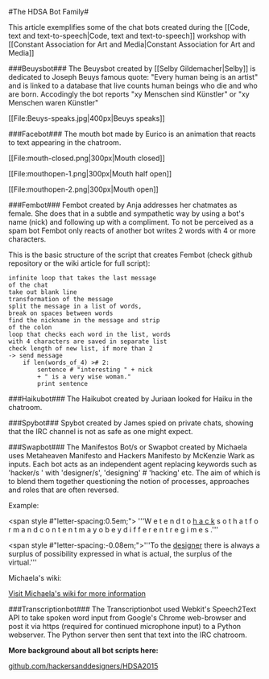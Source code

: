 #The HDSA Bot Family#

This article exemplifies some of the chat bots created during the [[Code, text and text-to-speech|Code, text and text-to-speech]] workshop with [[Constant Association for Art and Media|Constant Association for Art and Media]]

###Beuysbot###
The Beuysbot created by [[Selby Gildemacher|Selby]] is dedicated to Joseph Beuys famous quote: "Every human being is an artist" and is linked to a database that live counts human beings who die and who are born. Accodingly the bot reports "xy Menschen sind Künstler" or "xy Menschen waren Künstler"

[[File:Beuys-speaks.jpg|400px|Beuys speaks]]

###Facebot###
The mouth bot made by Eurico is an animation that reacts to text appearing in the chatroom.

[[File:mouth-closed.png|300px|Mouth closed]]

[[File:mouthopen-1.png|300px|Mouth half open]]

[[File:mouthopen-2.png|300px|Mouth open]]

###Fembot###
Fembot created by Anja addresses her chatmates as female. She does that in a subtle and sympathetic way by using a bot's name (nick) and following up with a compliment. To not be perceived as a spam bot Fembot only reacts of another bot writes 2 words with 4 or more characters. 

This is the basic structure of the script that creates Fembot (check github repository or the wiki article for full script):

    infinite loop that takes the last message 
    of the chat
    take out blank line
    transformation of the message
    split the message in a list of words, 
    break on spaces between words
    find the nickname in the message and strip 
    of the colon
    loop that checks each word in the list, words 
    with 4 characters are saved in separate list
    check length of new list, if more than 2  
    -> send message
        if len(words_of_4) ># 2:
            sentence # "interesting " + nick 
            + " is a very wise woman."
            print sentence

###Haikubot###
The Haikubot created by Juriaan looked for Haiku in the chatroom.

###Spybot###
Spybot created by James spied on private chats, showing that the IRC channel is not as safe as one might expect.

###Swapbot###
The Manifestos Bot/s or Swapbot created by Michaela uses Metaheaven Manifesto and Hackers Manifesto by McKenzie Wark as inputs. Each bot acts as an 
independent agent replacing keywords such as 'hacker/s ' with 'designer/s', 'designing' # 'hacking' etc. 
The aim of which is to blend them together questioning the notion of processes, approaches and roles that are often reversed. 


Example: 

<span style #"letter-spacing:0.5em;">
'''W  e        t  e  n  d         t o   <u>h a c k</u>  s o       t h a t      f o r m      a n d       c o n t e n t m a y      o b e y      d i f f e r e n t      r e g i m e s .''' </span>
<br>

<span style #"letter-spacing:-0.08em;">'''To the <u>designer</u> there is always a surplus of possibility expressed in what is actual, the surplus of the virtual.'''</span>


Michaela's wiki:   
   
[Visit Michaela's wiki for more information](http://92.51.132.110/~mlakova/wiki/index.php/Bot_irc_python)

###Transcriptionbot###
The Transcriptionbot used Webkit's Speech2Text API to take spoken word input from Google's Chrome web-browser and post it via https (required for continued microphone input) to a Python webserver. The Python server then sent that text into the IRC chatroom. 


**More background about all bot scripts here:**   

[github.com/hackersanddesigners/HDSA2015](https://github.com/hackersanddesigners/HDSA2015)
